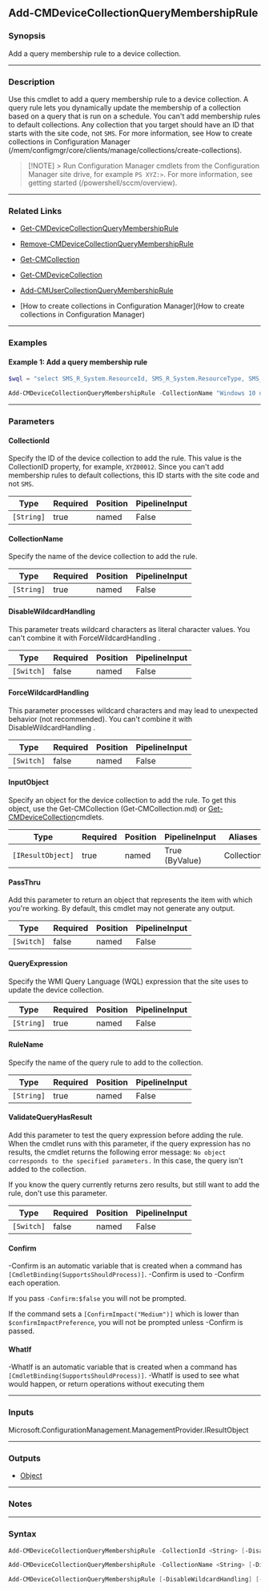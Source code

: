 Add-CMDeviceCollectionQueryMembershipRule
-----------------------------------------




### Synopsis
Add a query membership rule to a device collection.



---


### Description

Use this cmdlet to add a query membership rule to a device collection. A query rule lets you dynamically update the membership of a collection based on a query that is run on a schedule. You can't add membership rules to default collections. Any collection that you target should have an ID that starts with the site code, not `SMS`. For more information, see How to create collections in Configuration Manager (/mem/configmgr/core/clients/manage/collections/create-collections).



> [!NOTE] > Run Configuration Manager cmdlets from the Configuration Manager site drive, for example `PS XYZ:>`. For more information, see getting started (/powershell/sccm/overview).



---


### Related Links
* [Get-CMDeviceCollectionQueryMembershipRule](Get-CMDeviceCollectionQueryMembershipRule)



* [Remove-CMDeviceCollectionQueryMembershipRule](Remove-CMDeviceCollectionQueryMembershipRule)



* [Get-CMCollection](Get-CMCollection)



* [Get-CMDeviceCollection](Get-CMDeviceCollection)



* [Add-CMUserCollectionQueryMembershipRule](Add-CMUserCollectionQueryMembershipRule)



* [How to create collections in Configuration Manager](How to create collections in Configuration Manager)





---


### Examples
#### Example 1: Add a query membership rule
```PowerShell
$wql = "select SMS_R_System.ResourceId, SMS_R_System.ResourceType, SMS_R_System.Name, SMS_R_System.SMSUniqueIdentifier, SMS_R_System.ResourceDomainORWorkgroup, SMS_R_System.Client from  SMS_R_System inner join SMS_G_System_TPM on SMS_G_System_TPM.ResourceID = SMS_R_System.ResourceId"

Add-CMDeviceCollectionQueryMembershipRule -CollectionName "Windows 10 devices" -QueryExpression $wql -RuleName "TPM"
```



---


### Parameters
#### **CollectionId**

Specify the ID of the device collection to add the rule. This value is the CollectionID property, for example, `XYZ00012`. Since you can't add membership rules to default collections, this ID starts with the site code and not `SMS`.






|Type      |Required|Position|PipelineInput|
|----------|--------|--------|-------------|
|`[String]`|true    |named   |False        |



#### **CollectionName**

Specify the name of the device collection to add the rule.






|Type      |Required|Position|PipelineInput|
|----------|--------|--------|-------------|
|`[String]`|true    |named   |False        |



#### **DisableWildcardHandling**

This parameter treats wildcard characters as literal character values. You can't combine it with ForceWildcardHandling .






|Type      |Required|Position|PipelineInput|
|----------|--------|--------|-------------|
|`[Switch]`|false   |named   |False        |



#### **ForceWildcardHandling**

This parameter processes wildcard characters and may lead to unexpected behavior (not recommended). You can't combine it with DisableWildcardHandling .






|Type      |Required|Position|PipelineInput|
|----------|--------|--------|-------------|
|`[Switch]`|false   |named   |False        |



#### **InputObject**

Specify an object for the device collection to add the rule. To get this object, use the Get-CMCollection (Get-CMCollection.md) or [Get-CMDeviceCollection](Get-CMDeviceCollection.md)cmdlets.






|Type             |Required|Position|PipelineInput |Aliases   |
|-----------------|--------|--------|--------------|----------|
|`[IResultObject]`|true    |named   |True (ByValue)|Collection|



#### **PassThru**

Add this parameter to return an object that represents the item with which you're working. By default, this cmdlet may not generate any output.






|Type      |Required|Position|PipelineInput|
|----------|--------|--------|-------------|
|`[Switch]`|false   |named   |False        |



#### **QueryExpression**

Specify the WMI Query Language (WQL) expression that the site uses to update the device collection.






|Type      |Required|Position|PipelineInput|
|----------|--------|--------|-------------|
|`[String]`|true    |named   |False        |



#### **RuleName**

Specify the name of the query rule to add to the collection.






|Type      |Required|Position|PipelineInput|
|----------|--------|--------|-------------|
|`[String]`|true    |named   |False        |



#### **ValidateQueryHasResult**

Add this parameter to test the query expression before adding the rule. When the cmdlet runs with this parameter, if the query expression has no results, the cmdlet returns the following error message: `No object corresponds to the specified parameters.` In this case, the query isn't added to the collection.


If you know the query currently returns zero results, but still want to add the rule, don't use this parameter.






|Type      |Required|Position|PipelineInput|
|----------|--------|--------|-------------|
|`[Switch]`|false   |named   |False        |



#### **Confirm**
-Confirm is an automatic variable that is created when a command has ```[CmdletBinding(SupportsShouldProcess)]```.
-Confirm is used to -Confirm each operation.

If you pass ```-Confirm:$false``` you will not be prompted.


If the command sets a ```[ConfirmImpact("Medium")]``` which is lower than ```$confirmImpactPreference```, you will not be prompted unless -Confirm is passed.

#### **WhatIf**
-WhatIf is an automatic variable that is created when a command has ```[CmdletBinding(SupportsShouldProcess)]```.
-WhatIf is used to see what would happen, or return operations without executing them


---


### Inputs
Microsoft.ConfigurationManagement.ManagementProvider.IResultObject





---


### Outputs
* [Object](https://learn.microsoft.com/en-us/dotnet/api/System.Object)






---


### Notes




---


### Syntax
```PowerShell
Add-CMDeviceCollectionQueryMembershipRule -CollectionId <String> [-DisableWildcardHandling] [-ForceWildcardHandling] [-PassThru] -QueryExpression <String> -RuleName <String> [-ValidateQueryHasResult] [-Confirm] [-WhatIf] [<CommonParameters>]
```
```PowerShell
Add-CMDeviceCollectionQueryMembershipRule -CollectionName <String> [-DisableWildcardHandling] [-ForceWildcardHandling] [-PassThru] -QueryExpression <String> -RuleName <String> [-ValidateQueryHasResult] [-Confirm] [-WhatIf] [<CommonParameters>]
```
```PowerShell
Add-CMDeviceCollectionQueryMembershipRule [-DisableWildcardHandling] [-ForceWildcardHandling] -InputObject <IResultObject> [-PassThru] -QueryExpression <String> -RuleName <String> [-ValidateQueryHasResult] [-Confirm] [-WhatIf] [<CommonParameters>]
```
